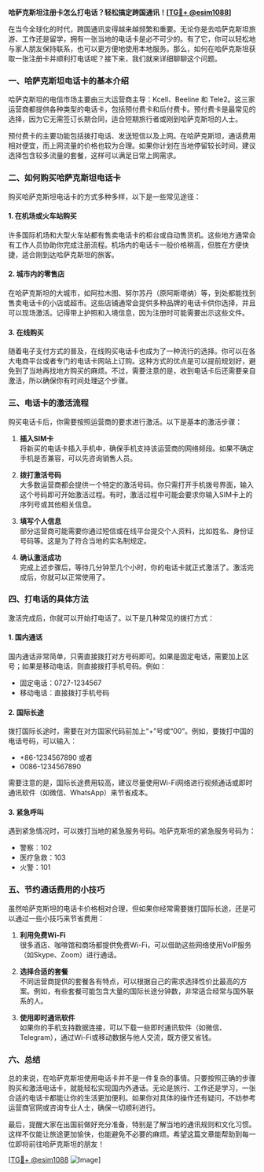 **哈萨克斯坦注册卡怎么打电话？轻松搞定跨国通讯！[[TG💪+ @esim1088](https://t.me/s/esim1088)]**

在当今全球化的时代，跨国通讯变得越来越频繁和重要。无论你是去哈萨克斯坦旅游、工作还是留学，拥有一张当地的电话卡是必不可少的。有了它，你可以轻松地与家人朋友保持联系，也可以更方便地使用本地服务。那么，如何在哈萨克斯坦获取一张注册卡并顺利打电话呢？接下来，我们就来详细聊聊这个问题。

### **一、哈萨克斯坦电话卡的基本介绍**

哈萨克斯坦的电信市场主要由三大运营商主导：Kcell、Beeline 和 Tele2。这三家运营商都提供各种类型的电话卡，包括预付费卡和后付费卡。预付费卡是最常见的选择，因为它无需签订长期合同，适合短期旅行者或刚到哈萨克斯坦的人士。

预付费卡的主要功能包括拨打电话、发送短信以及上网。在哈萨克斯坦，通话费用相对便宜，而上网流量的价格也较为合理。如果你计划在当地停留较长时间，建议选择包含较多流量的套餐，这样可以满足日常上网需求。

### **二、如何购买哈萨克斯坦电话卡**

购买哈萨克斯坦电话卡的方式多种多样，以下是一些常见途径：

#### **1. 在机场或火车站购买**
许多国际机场和大型火车站都有售卖电话卡的柜台或自动售货机。这些地方通常会有工作人员协助你完成注册流程。机场内的电话卡一般价格稍高，但胜在方便快捷，适合刚到达哈萨克斯坦的旅客。

#### **2. 城市内的零售店**
在哈萨克斯坦的大城市，如阿拉木图、努尔苏丹（原阿斯塔纳）等，到处都能找到售卖电话卡的小店或超市。这些店铺通常会提供多种品牌的电话卡供你选择，并且可以现场激活。记得带上护照和入境信息，因为注册时可能需要出示这些文件。

#### **3. 在线购买**
随着电子支付方式的普及，在线购买电话卡也成为了一种流行的选择。你可以在各大电商平台或者专门的电话卡网站上订购。这种方式的优点是可以提前规划好，避免到了当地再找地方购买的麻烦。不过，需要注意的是，收到电话卡后还需要亲自激活，所以确保你有时间处理这个步骤。

### **三、电话卡的激活流程**

购买电话卡后，你需要按照运营商的要求进行激活。以下是基本的激活步骤：

1. **插入SIM卡**  
   将新买的电话卡插入手机中，确保手机支持该运营商的网络频段。如果不确定手机是否兼容，可以先咨询销售人员。

2. **拨打激活号码**  
   大多数运营商都会提供一个特定的激活号码。你只需打开手机拨号界面，输入这个号码即可开始激活过程。有时，激活过程中可能会要求你输入SIM卡上的序列号或其他相关信息。

3. **填写个人信息**  
   部分运营商可能需要你通过短信或在线平台提交个人资料，比如姓名、身份证号码等。这是为了符合当地的实名制规定。

4. **确认激活成功**  
   完成上述步骤后，等待几分钟至几个小时，你的电话卡就正式激活了。激活完成后，你就可以正常使用了。

### **四、打电话的具体方法**

激活完成后，你就可以开始打电话了。以下是几种常见的拨打方式：

#### **1. 国内通话**
国内通话非常简单，只需直接拨打对方号码即可。如果是固定电话，需要加上区号；如果是移动电话，则直接拨打手机号码。例如：
- 固定电话：0727-1234567
- 移动电话：直接拨打手机号码

#### **2. 国际长途**
拨打国际长途时，需要在对方国家代码前加上“+”号或“00”。例如，要拨打中国的电话号码，可以输入：
- +86-1234567890
或者
- 0086-1234567890

需要注意的是，国际长途费用较高，建议尽量使用Wi-Fi网络进行视频通话或即时通讯软件（如微信、WhatsApp）来节省成本。

#### **3. 紧急呼叫**
遇到紧急情况时，可以拨打当地的紧急服务号码。哈萨克斯坦的紧急服务号码为：
- 警察：102
- 医疗急救：103
- 火警：101

### **五、节约通话费用的小技巧**

虽然哈萨克斯坦的电话卡价格相对合理，但如果你经常需要拨打国际长途，还是可以通过一些小技巧来节省费用：

1. **利用免费Wi-Fi**  
   很多酒店、咖啡馆和商场都提供免费Wi-Fi，可以借助这些网络使用VoIP服务（如Skype、Zoom）进行通话。

2. **选择合适的套餐**  
   不同运营商提供的套餐各有特点，可以根据自己的需求选择性价比最高的方案。例如，有些套餐可能包含大量的国际长途分钟数，非常适合经常与国外联系的人。

3. **使用即时通讯软件**  
   如果你的手机支持数据连接，可以下载一些即时通讯软件（如微信、Telegram），通过Wi-Fi或移动数据与他人交流，既方便又省钱。

### **六、总结**

总的来说，在哈萨克斯坦使用电话卡并不是一件复杂的事情。只要按照正确的步骤购买和激活电话卡，就能轻松实现国内外通话。无论是旅行、工作还是学习，一张合适的电话卡都能让你的生活更加便利。如果你对具体的操作还有疑问，不妨参考运营商官网或咨询专业人士，确保一切顺利进行。

最后，提醒大家在出国前做好充分准备，特别是了解当地的通讯规则和文化习惯。这样不仅能让旅途更加愉快，也能避免不必要的麻烦。希望这篇文章能帮助到每一位即将前往哈萨克斯坦的朋友！

[[TG💪+ @esim1088](https://t.me/s/esim1088) ![Image](https://i.postimg.cc/4NQfJmqS/Snipaste-2025-05-13-00-14-12.png)]
